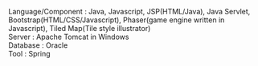 Language/Component : Java, Javascript, JSP(HTML/Java), Java Servlet, Bootstrap(HTML/CSS/Javascript), Phaser(game engine written in Javascript), Tiled Map(Tile style illustrator)  
Server : Apache Tomcat in Windows  
Database : Oracle  
Tool : Spring  
